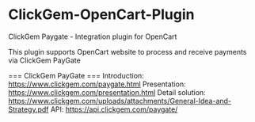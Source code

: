 # ClickGem-OpenCart-Plugin
ClickGem Paygate - Integration plugin for OpenCart

This plugin supports OpenCart website to process and receive payments via ClickGem PayGate

=== ClickGem PayGate ===
Introduction: https://www.clickgem.com/paygate.html
Presentation: https://www.clickgem.com/presentation.html
Detail solution: https://www.clickgem.com/uploads/attachments/General-Idea-and-Strategy.pdf
API: https://api.clickgem.com/paygate/
